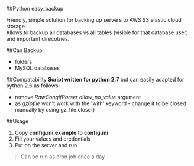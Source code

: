 ##Python easy_backup

Friendly, simple solution for backing up servers to AWS S3 elastic cloud storage.  
Allows to backup all databases vs all tables (visible for that database user) and important direcotries.

##Can Backup
* folders
* MySQL databases

##Compatability
**Script written for python 2.7** but can easily adapted
for python 2.6 as follows:

* remove *RawCongifParser* *allow_no_value* argument
* as *gzipfile* won't work with the 'with' keyword - change it to be closed manually by using gz_file.close()

##Usage
1. Copy **config.ini.example** to **config.ini**
2. Fill your values and credentials
3. Put on the server and run
> Can be run as cron job once a day
